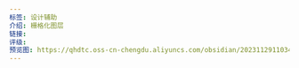 ```yaml
---
标签: 设计辅助
介绍: 栅格化图层
链接: 
评级: 
预览图: https://qhdtc.oss-cn-chengdu.aliyuncs.com/obsidian/20231129110346.png
---
```


